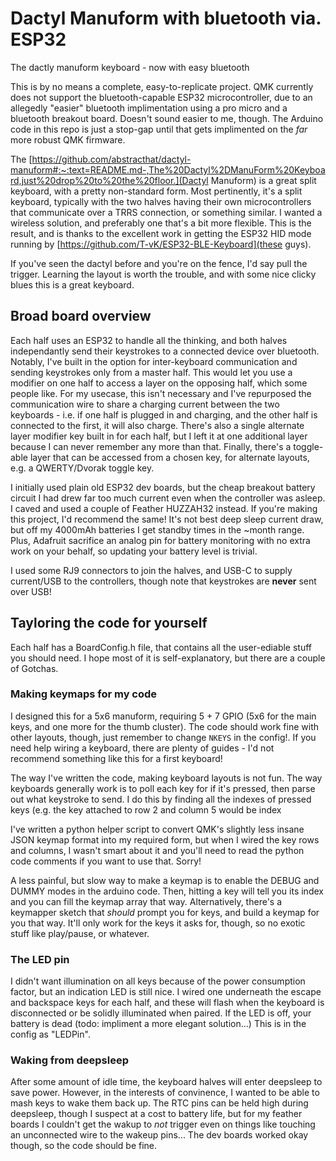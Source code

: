# Dactyl Manuform with bluetooth via. ESP32
The dactly manuform keyboard - now with easy bluetooth

This is by no means a complete, easy-to-replicate project. QMK currently does not support the bluetooth-capable ESP32 microcontroller, due to an allegedly "easier" bluetooth implimentation using a pro micro and a bluetooth breakout board. Doesn't sound easier to me, though. The Arduino code in this repo is just a stop-gap until that gets implimented on the *far* more robust QMK firmware.

The [https://github.com/abstracthat/dactyl-manuform#:~:text=README.md-,The%20Dactyl%2DManuForm%20Keyboard,just%20drop%20to%20the%20floor.](Dactyl Manuform) is a great split keyboard, with a pretty non-standard form. Most pertinently, it's a split keyboard, typically with the two halves having their own microcontrollers that communicate over a TRRS connection, or something similar. 
I wanted a wireless solution, and preferably one that's a bit more flexible. This is the result, and is thanks to the excellent work in getting the ESP32 HID mode running by [https://github.com/T-vK/ESP32-BLE-Keyboard](these guys). 

If you've seen the dactyl before and you're on the fence, I'd say pull the trigger. Learning the layout is worth the trouble, and with some nice clicky blues this is a great keyboard.

## Broad board overview 
Each half uses an ESP32 to handle all the thinking, and both halves independantly send their keystrokes to a connected device over bluetooth. 
Notably, I've built in the option for inter-keyboard communication and sending keystrokes only from a master half. This would let you use a modifier on one half to access a layer on the opposing half, which some people like. 
For my usecase, this isn't necessary and I've repurposed the communication wire to share a charging current between the two keyboards - i.e. if one half is plugged in and charging, and the other half is connected to the first, it will also charge. 
There's also a single alternate layer modifier key built in for each half, but I left it at one additional layer because I can never remember any more than that. Finally, there's a toggle-able layer that can be accessed from a chosen key, for alternate layouts, e.g. a QWERTY/Dvorak toggle key.

I initially used plain old ESP32 dev boards, but the cheap breakout battery circuit I had drew far too much current even when the controller was asleep. I caved and used a couple of Feather HUZZAH32 instead. If you're making this project, I'd recommend the same! It's not best deep sleep current draw, but off my 4000mAh batteries I get standby times in the ~month range. Plus, Adafruit sacrifice an analog pin for battery monitoring with no extra work on your behalf, so updating your battery level is trivial.

I used some RJ9 connectors to join the halves, and USB-C to supply current/USB to the controllers, though note that keystrokes are **never** sent over USB!

## Tayloring the code for yourself

Each half has a BoardConfig.h file, that contains all the user-ediable stuff you should need. I hope most of it is self-explanatory, but there are a couple of Gotchas.

### Making keymaps for my code

I designed this for a 5x6 manuform, requiring 5 + 7 GPIO (5x6 for the main keys, and one more for the thumb cluster). The code should work fine with other layouts, though, just remember to change `NKEYS` in the config!. If you need help wiring a keyboard, there are plenty of guides - I'd not recommend something like this for a first keyboard!

The way I've written the code, making keyboard layouts is not fun. The way keyboards generally work is to poll each key for if it's pressed, then parse out what keystroke to send. I do this by finding all the indexes of pressed keys (e.g. the key attached to row 2 and column 5 would be index 

I've written a python helper script to convert QMK's slightly less insane JSON keymap format into my required form, but when I wired the key rows and columns, I wasn't smart about it and you'll need to read the python code comments if you want to use that. Sorry!

A less painful, but slow way to make a keymap is to enable the DEBUG and DUMMY modes in the arduino code. Then, hitting a key will tell you its index and you can fill the keymap array that way. Alternatively, there's a keymapper sketch that *should* prompt you for keys, and build a keymap for you that way. It'll only work for the keys it asks for, though, so no exotic stuff like play/pause, or whatever. 

### The LED pin

I didn't want illumination on all keys because of the power consumption factor, but an indication LED is still nice. I wired one underneath the escape and backspace keys for each half, and these will flash when the keyboard is disconnected or be solidly illuminated when paired. If the LED is off, your battery is dead (todo: impliment a more elegant solution...) This is in the config as "LEDPin". 

### Waking from deepsleep

After some amount of idle time, the keyboard halves will enter deepsleep to save power. However, in the interests of convinence, I wanted to be able to mash keys to wake them back up. The RTC pins can be held high during deepsleep, though I suspect at a cost to battery life, but for my feather boards I couldn't get the wakup to *not* trigger even on things like touching an unconnected wire to the wakeup pins... The dev boards worked okay though, so the code should be fine. 

